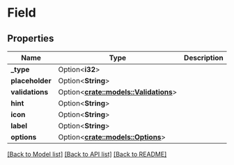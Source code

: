 # Field

## Properties

Name | Type | Description | Notes
------------ | ------------- | ------------- | -------------
**_type** | Option<**i32**> |  | [optional]
**placeholder** | Option<**String**> |  | [optional]
**validations** | Option<[**crate::models::Validations**](Validations.md)> |  | [optional]
**hint** | Option<**String**> |  | [optional]
**icon** | Option<**String**> |  | [optional]
**label** | Option<**String**> |  | [optional]
**options** | Option<[**crate::models::Options**](Options.md)> |  | [optional]

[[Back to Model list]](../README.md#documentation-for-models) [[Back to API list]](../README.md#documentation-for-api-endpoints) [[Back to README]](../README.md)


